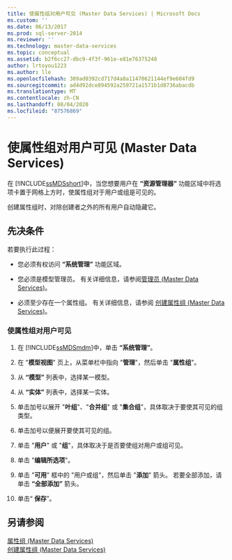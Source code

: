 ```yaml
---
title: 使属性组对用户可见 (Master Data Services) | Microsoft Docs
ms.custom: ''
ms.date: 06/13/2017
ms.prod: sql-server-2014
ms.reviewer: ''
ms.technology: master-data-services
ms.topic: conceptual
ms.assetid: b2f6cc27-dbc9-4f3f-961e-e81e76375248
author: lrtoyou1223
ms.author: lle
ms.openlocfilehash: 309ad0392cd717d4a8a11470621144ef9e604fd9
ms.sourcegitcommit: ad4d92dce894592a259721a1571b1d8736abacdb
ms.translationtype: MT
ms.contentlocale: zh-CN
ms.lasthandoff: 08/04/2020
ms.locfileid: "87576869"
---
```

# <a name="make-an-attribute-group-visible-to-users-master-data-services"></a>使属性组对用户可见 (Master Data Services)
  在 [!INCLUDE[ssMDSshort](../includes/ssmdsshort-md.md)]中，当您想要用户在 **“资源管理器”** 功能区域中将选项卡置于网格上方时，使属性组对于用户或组是可见的。  
  
 创建属性组时，对除创建者之外的所有用户自动隐藏它。  
  
## <a name="prerequisites"></a>先决条件  
 若要执行此过程：  
  
-   您必须有权访问 **“系统管理”** 功能区域。  
  
-   您必须是模型管理员。 有关详细信息，请参阅[管理员 &#40;Master Data Services&#41;](administrators-master-data-services.md)。  
  
-   必须至少存在一个属性组。 有关详细信息，请参阅 [创建属性组 (Master Data Services)](../../2014/master-data-services/create-an-attribute-group-master-data-services.md)。  
  
### <a name="to-make-an-attribute-group-visible-to-users"></a>使属性组对用户可见  
  
1.  在 [!INCLUDE[ssMDSmdm](../includes/ssmdsmdm-md.md)]中，单击 **“系统管理”**。  
  
2.  在 "**模型视图**" 页上，从菜单栏中指向 "**管理**"，然后单击 "**属性组**"。  
  
3.  从 **“模型”** 列表中，选择某一模型。  
  
4.  从 **“实体”** 列表中，选择某一实体。  
  
5.  单击加号以展开 "**叶组**"、"**合并组**" 或 "**集合组**"，具体取决于要使其可见的组类型。  
  
6.  单击加号以便展开要使其可见的组。  
  
7.  单击 "**用户**" 或 "**组**"，具体取决于是否要使组对用户或组可见。  
  
8.  单击 "**编辑所选项**"。  
  
9. 单击 "**可用**" 框中的 "用户或组"，然后单击 "**添加**" 箭头。 若要全部添加，请单击 **“全部添加”** 箭头。  
  
10. 单击“ **保存**”。  
  
## <a name="see-also"></a>另请参阅  
 [属性组 &#40;Master Data Services&#41;](../../2014/master-data-services/attribute-groups-master-data-services.md)   
 [创建属性组 (Master Data Services)](../../2014/master-data-services/create-an-attribute-group-master-data-services.md)  
  
  
